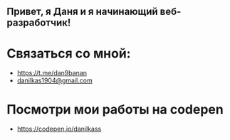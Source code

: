 ## Привет, я Даня и я начинающий веб-разработчик!

# Связаться со мной:
- https://t.me/dan9banan
- danilkas1904@gmail.com

# Посмотри мои работы на codepen
- https://codepen.io/danilkass
